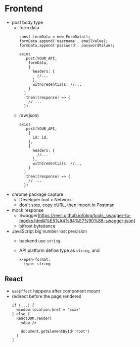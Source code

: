 # Frontend
- post body type
  - form data
    ```
    const formData = new FormData();
    formData.append('username', emailValue);
    formData.append('password', passwordValue);

    axios
      .post(YOUR_API,
        formData,
        {
          headers: {
            //...
          },
          withCredentials: //..,
        }
      )
      .then((response) => {
        // ...
      })
    ``` 
  - raw(json)
    ```
    axios
      .post(YOUR_API,
        {
          id: id,
        },
        {
          headers: {
            //...
          },
          withCredentials: //..,
        }
      )
      .then((response) => {
        // ...
      })
    ```
- chrome package capture
  - Developer tool > Network
  - don't stop, copy cURL, then import in Postman
- mock response
  - Swagger[https://reeli.github.io/blog/tools_swagger-to-mocks.html#%E5%A4%84%E7%90%86-swagger-json]
  - bifrost bytedance
- JavaScript big number lost precision
  - backend use `string`
  - API platform define type as `string`, and
  
    ```
    x-open-format:
      type: string
    ```

## React
+ `useEffect` happens after component mount
+ redirect before the page rendered
  ```
  if (...) {
    window.location.href = 'xxxx'
  } else {
    ReactDOM.render(
      <App />

      document.getElementById('root')
    )
  }
  ``` 